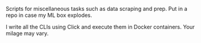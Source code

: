 Scripts for miscellaneous tasks such as data scraping and prep. Put in a repo in case my ML box explodes.

I write all the CLIs using Click and execute them in Docker containers. Your milage may vary.
